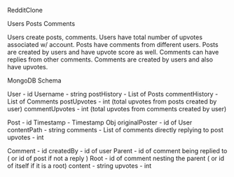 RedditClone

Users
Posts
Comments

Users create posts, comments.  Users have total number of upvotes associated w/ account.
Posts have comments from different users.  Posts are created by users and have upvote score as well.
Comments can have replies from other comments.  Comments are created by users and also have upvotes.


MongoDB Schema

User - id
Username - string
postHistory - List of Posts
commentHistory - List of Comments
postUpvotes - int (total upvotes from posts created by user)
commentUpvotes - int (total upvotes from comments created by user)

Post - id
Timestamp - Timestamp Obj
originalPoster - id of User
contentPath - string
comments - List of comments directly replying to post
upvotes - int

Comment - id
createdBy - id of user
Parent - id of comment being replied to ( or id of post if not a reply )
Root - id of comment nesting the parent ( or id of itself if it is a root)
content - string
upvotes - int
 
